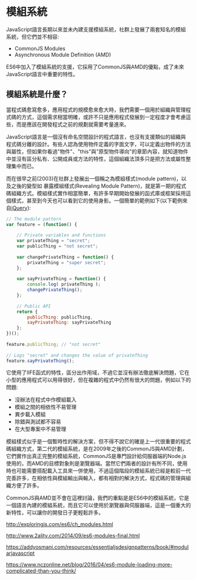 # 模組系統

JavaScript語言長期以來並未內建支援模組系統，社群上發展了兩套知名的模組系統，但它們並不相容:

- CommonJS Modules
- Asynchronous Module Definition (AMD)

ES6中加入了模組系統的支援，它採用了CommonJS與AMD的優點，成了未來JavaScript語言中重要的特性。

## 模組系統是什麼？

當程式碼愈寫愈多，應用程式的規模愈來愈大時，我們需要一個用於組織與管理程式碼的方式，這個需求相當明確，或許不只是應用程式發展到一定程度才會考慮這些，而是應該在開發程式之前的規劃就需要考量進來。

JavaScript語言是一個沒有命名空間設計的程式語言，也沒有支援類似的組織與程式碼分離的設計。有些人認為使用物件定義的字面文字，可以定義出物件的方法與屬性，但如果你看過"物件"、"this"與"原型物件導向"的章節內容，就知道物件中並沒有區分私有、公開成員或方法的特性，這個組織法頂多只是把方法或屬性整理集中而已。

而在很早之前(2003)在社群上發展出一個稱之為模組樣式(module pattern)，以及之後的變型如 暴露模組樣式(Revealing Module Pattern)，就是第一期的程式碼組織方式。模組樣式實作相當簡單，有許多早期開始發展的函式庫或框架採用這個樣式，甚至到今天也可以看到它的使用身影。一個簡單的範例如下(以下範例來自[jQuery](https://learn.jquery.com/code-organization/concepts/)):

```js
// The module pattern
var feature = (function() {
 
    // Private variables and functions
    var privateThing = "secret";
    var publicThing = "not secret";
 
    var changePrivateThing = function() {
        privateThing = "super secret";
    };
 
    var sayPrivateThing = function() {
        console.log( privateThing );
        changePrivateThing();
    };
 
    // Public API
    return {
        publicThing: publicThing,
        sayPrivateThing: sayPrivateThing
    };
})();
 
feature.publicThing; // "not secret"
 
// Logs "secret" and changes the value of privateThing
feature.sayPrivateThing();
```

它使用了IIFE函式的特性，區分出作用域，不過它並沒有辦法徹底解決問題，它在小型的應用程式可以用得很好，但在複雜的程式中仍然有很大的問題，例如以下的問題:

- 沒辦法在程式中作模組載入
- 模組之間的相依性不易管理
- 異步載入模組
- 除錯與測試都不容易
- 在大型專案中不易管理

模組樣式似乎是一個暫時性的解決方案，但不得不說它的確是上一代很重要的程式碼組織方式，第二代的模組系統，是在2009年之後的CommonJS與AMD計劃，它們實作出真正完整的模組系統，CommonJS是專門設計給伺服器端的Node.js使用的，而AMD的目標對象則是瀏覽器端。當然它們兩者的設計有所不同，使用時也可能需要搭配載入工具來一併使用，不過這個階段的模組系統已經是較前一代完善許多，在相依性與模組輸出與輸入，都有相對的解決方式，程式碼的管理與組織方便了許多。

CommonJS與AMD並不會在這裡討論，我們的重點是是ES6中的模組系統，它是一個語言內建的模組系統，而且它可以使用於瀏覽器與伺服器端，這是一個重大的新特性，可以讓你的開發日子更輕鬆許多。


http://exploringjs.com/es6/ch_modules.html

http://www.2ality.com/2014/09/es6-modules-final.html

https://addyosmani.com/resources/essentialjsdesignpatterns/book/#modularjavascript

https://www.nczonline.net/blog/2016/04/es6-module-loading-more-complicated-than-you-think/